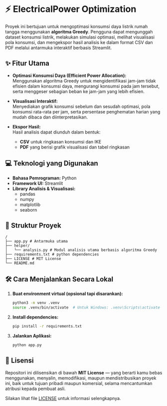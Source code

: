 # ⚡ ElectricalPower Optimization

Proyek ini bertujuan untuk mengoptimasi konsumsi daya listrik rumah tangga menggunakan **algoritma Greedy**. Pengguna dapat mengunggah dataset konsumsi listrik, melakukan simulasi optimasi, melihat visualisasi pola konsumsi, dan mengekspor hasil analisis ke dalam format CSV dan PDF melalui antarmuka interaktif berbasis Streamlit.

## ✨ Fitur Utama

- **Optimasi Konsumsi Daya (Efficient Power Allocation):**  
  Menggunakan algoritma Greedy untuk mengidentifikasi jam-jam tidak efisien dalam konsumsi daya, mengurangi konsumsi pada jam tersebut, serta menggeser sebagian beban ke jam-jam yang lebih efisien.

- **Visualisasi Interaktif:**  
  Menyediakan grafik konsumsi sebelum dan sesudah optimasi, pola konsumsi rata-rata per jam, serta persentase penghematan harian yang mudah dibaca dan diinterpretasikan.

- **Ekspor Hasil:**  
  Hasil analisis dapat diunduh dalam bentuk:
  - **CSV** untuk ringkasan konsumsi dan IKE
  - **PDF** yang berisi grafik visualisasi dan tabel ringkasan

## 💻 Teknologi yang Digunakan

- **Bahasa Pemrograman:** Python  
- **Framework UI:** Streamlit  
- **Library Analisis & Visualisasi:**
  - pandas
  - numpy
  - matplotlib
  - seaborn


## 📂 Struktur Proyek
```
/
├── app.py # Antarmuka utama
├── helper/
│   └── analysis.py # Modul analisis utama berbasis algoritma Greedy
├── requirements.txt # python dependencies
├── LICENSE # MIT License
└── README.md
```

## 🛠️ Cara Menjalankan Secara Lokal

1. **Buat environment virtual (opsional tapi disarankan):**
   ```bash
   python3 -m venv .venv
   source .venv/bin/activate  # Untuk Windows: .venv\Scripts\activate

2. **Install dependencies:**
   ```bash
   pip install -r requirements.txt
   ```

3. **Jalankan Aplikasi:**
   ```bash
   python app.py 
   ```
## 📄 Lisensi

Repositori ini dilisensikan di bawah **MIT License** — yang berarti kamu bebas menggunakan, menyalin, memodifikasi, maupun mendistribusikan proyek ini, baik untuk tujuan pribadi maupun komersial, selama mencantumkan atribusi kepada pembuat asli.

Silakan lihat file [LICENSE](LICENSE) untuk informasi selengkapnya.

